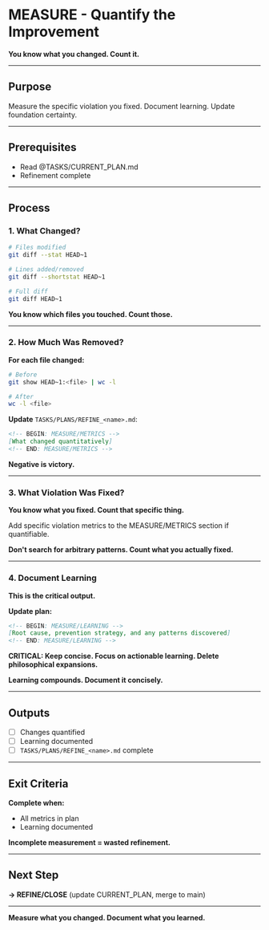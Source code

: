 # MEASURE - Quantify the Improvement

**You know what you changed. Count it.**

---

## Purpose

Measure the specific violation you fixed. Document learning. Update foundation certainty.

---

## Prerequisites

- Read @TASKS/CURRENT_PLAN.md
- Refinement complete

---

## Process

### 1. What Changed?

```bash
# Files modified
git diff --stat HEAD~1

# Lines added/removed
git diff --shortstat HEAD~1

# Full diff
git diff HEAD~1
```

**You know which files you touched. Count those.**

---

### 2. How Much Was Removed?

**For each file changed:**

```bash
# Before
git show HEAD~1:<file> | wc -l

# After
wc -l <file>
```

**Update** `TASKS/PLANS/REFINE_<name>.md`:
```markdown
<!-- BEGIN: MEASURE/METRICS -->
[What changed quantitatively]
<!-- END: MEASURE/METRICS -->
```

**Negative is victory.**

---

### 3. What Violation Was Fixed?

**You know what you fixed. Count that specific thing.**

Add specific violation metrics to the MEASURE/METRICS section if quantifiable.

**Don't search for arbitrary patterns. Count what you actually fixed.**

---

### 4. Document Learning

**This is the critical output.**

**Update plan:**
```markdown
<!-- BEGIN: MEASURE/LEARNING -->
[Root cause, prevention strategy, and any patterns discovered]
<!-- END: MEASURE/LEARNING -->
```

**CRITICAL: Keep concise. Focus on actionable learning. Delete philosophical expansions.**

**Learning compounds. Document it concisely.**

---

## Outputs

- [ ] Changes quantified
- [ ] Learning documented
- [ ] `TASKS/PLANS/REFINE_<name>.md` complete

---

## Exit Criteria

**Complete when:**
- All metrics in plan
- Learning documented

**Incomplete measurement = wasted refinement.**

---

## Next Step

**→ REFINE/CLOSE** (update CURRENT_PLAN, merge to main)

---

**Measure what you changed. Document what you learned.**
